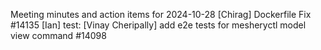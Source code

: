 Meeting minutes and action items for 2024-10-28
[Chirag]  Dockerfile Fix #14135
                    [Ian]  test: 
[Vinay Cheripally] add e2e tests for mesheryctl model view command #14098
